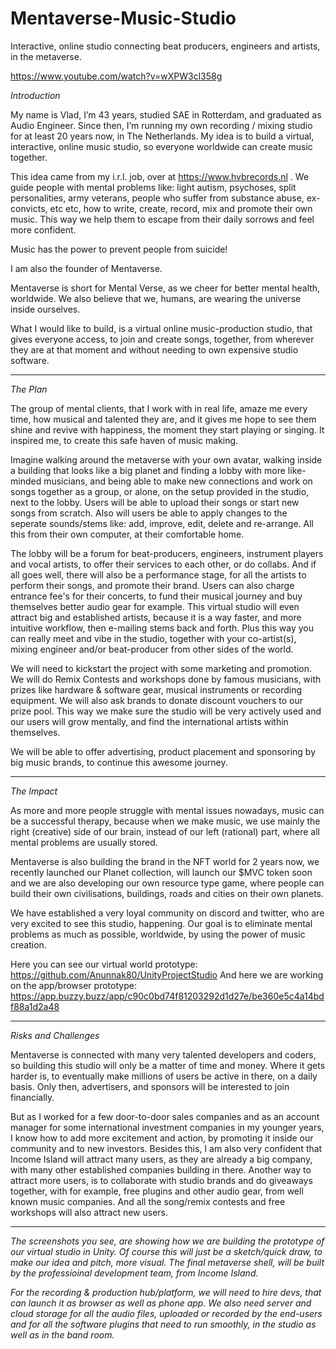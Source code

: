 # Mentaverse-Music-Studio
Interactive, online studio connecting beat producers, engineers and artists, in the metaverse.


https://www.youtube.com/watch?v=wXPW3cl358g 


*Introduction*

My name is Vlad, I’m 43 years, studied SAE in Rotterdam, and graduated as Audio Engineer.
Since then, I’m running my own recording / mixing studio for at least 20 years now, in The Netherlands. My idea is to build a virtual, interactive, online music studio, so everyone worldwide can create music together.

This idea came from my i.r.l. job, over at https://www.hvbrecords.nl .
We guide people with mental problems like: light autism, psychoses, split personalities, army veterans, people who suffer from substance abuse, ex-convicts, etc etc, how to write, create, record, mix and promote their own music. This way we help them to escape from their daily sorrows and feel more confident.

Music has the power to prevent people from suicide!

I am also the founder of Mentaverse.

Mentaverse is short for Mental Verse, as we cheer for better mental health, worldwide.
We also believe that we, humans, are wearing the universe inside ourselves.



 



What I would like to build, is a virtual online music-production studio, that gives everyone access, to join and create songs, together, from wherever they are at that moment and without needing to own expensive studio software.



 
---------
 

*The Plan*

The group of mental clients, that I work with in real life, amaze me every time, how musical and talented they are, and it gives me hope to see them shine and revive with happiness, the moment they start playing or singing. It inspired me, to create this safe haven of music making.

Imagine walking around the metaverse with your own avatar, walking inside a building that looks like a big planet and finding a lobby with more like-minded musicians, and being able to make new connections and work on songs together as a group, or alone, on the setup provided in the studio, next to the lobby.
Users will be able to upload their songs or start new songs from scratch. Also will users be able to apply changes to the seperate sounds/stems like: add, improve, edit, delete and re-arrange.
All this from their own computer, at their comfortable home.

The lobby will be a forum for beat-producers, engineers, instrument players and vocal artists, to offer their services to each other, or do collabs.
And if all goes well, there will also be a performance stage, for all the artists to perform their songs, and promote their brand. Users can also charge entrance fee's for their concerts, to fund their musical journey and buy themselves better audio gear for example.
This virtual studio will even attract big and established artists, because it is a way faster, and more intuitive workflow, then e-mailing stems back and forth. Plus this way you can really meet and vibe in the studio, together with your co-artist(s), mixing engineer and/or beat-producer from other sides of the world.

We will need to kickstart the project with some marketing and promotion.
We will do Remix Contests and workshops done by famous musicians, with prizes like hardware & software gear, musical instruments or recording equipment. We will also ask brands to donate discount vouchers to our prize pool.
This way we make sure the studio will be very actively used and our users will grow mentally, and find the international artists within themselves.


We will be able to offer advertising, product placement and sponsoring by big music brands, to continue this awesome journey.




--------- 


*The Impact*

As more and more people struggle with mental issues nowadays, music can be a successful therapy, because when we make music, we use mainly the right (creative) side of our brain, instead of our left (rational) part, where all mental problems are usually stored.

Mentaverse is also building the brand in the NFT world for 2 years now, we recently launched our Planet collection, will launch our $MVC token soon and we are also developing our own resource type game, where people can build their own civilisations, buildings, roads and cities on their own planets.



We have established a very loyal community on discord and twitter, who are very excited to see this studio, happening.
Our goal is to eliminate mental problems as much as possible, worldwide, by using the power of music creation.




Here you can see our virtual world prototype:
https://github.com/Anunnak80/UnityProjectStudio 
And here we are working on the app/browser prototype:
https://app.buzzy.buzz/app/c90c0bd74f81203292d1d27e/be360e5c4a14bdf88a1d2a48 
 

---------
 

*Risks and Challenges*

Mentaverse is connected with many very talented developers and coders, so building this studio will only be a matter of time and money. Where it gets harder is, to eventually make millions of users be active in there, on a daily basis. Only then, advertisers, and sponsors will be interested to join financially.

But as I worked for a few door-to-door sales companies and as an account manager for some international investment companies in my younger years, I know how to add more excitement and action, by promoting it inside our community and to new investors. Besides this, I am also very confident that Income Island will attract many users, as they are already a big company, with many other established companies building in there.
Another way to attract more users, is to collaborate with studio brands and do giveaways together, with for example, free plugins and other audio gear, from well known music companies. And all the song/remix contests and free workshops will also attract new users.



---------


*The screenshots you see, are showing how we are building the prototype of our virtual studio in Unity.
Of course this will just be a sketch/quick draw, to make our idea and pitch, more visual.
The final metaverse shell, will be built by the professioinal development team, from Income Island.*

*For the recording & production hub/platform, we will need to hire devs, that can launch it as browser as well as phone app.
We also need server and cloud storage for all the audio files, uploaded or recorded by the end-users and for all the software plugins that need to run smoothly, in the studio as well as in the band room.*
